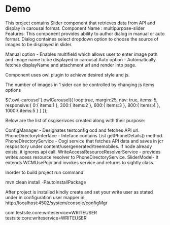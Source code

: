 # Demo
This project contains Slider component that retrieves data from API and display in carousal format.
Component Name : multipurpose-slider
Features: This component provides ability to author dialog in manual or auto format.
Dialog containes select dropdown option to choose the source of images to be displayed in slider.

Manual option - Enables multifield which allows user to enter image path and image name to be displayed in carousal
Auto option - Automatically fetches displayName and attachment url and render into page.

Component uses owl plugin to achieve desired style and js.

The number of images in 1 sider can be controlled by changing js items options

$('.owl-carousel').owlCarousel({
    loop:true,
    margin:25,
    nav: true,
    items: 5,
    responsive:{
        0:{
            items:1
        },
         300:{
            items:2
        },
        600:{
            items:3
        },
        800:{
            items:4
        },
        1000:{
            items:5
        }
    }
});


Below are the list of osgiserivces created along with their purpose:

ConfigManager - Designates testconfig ocd and fetches API url.
PhoneDirectoryInterface - Inteface contains  List<PhoneDirectoryModel> getPhoneDetails() method.
PhoneDirectoryService - Osgi service that fetches API data and saves in jcr respository under content/usergenerated/treemobiles. If node already exists, it ignores api call.
WriteAccessResourceResolverService - provides writes acess resource resolver to PhoneDirectoryService.
SliderModel- It extends WCMUsePojo and invokes service and returns to sightly class.

Inorder to build project run command

mvn clean install -PautoInstallPackage

After project is installed kindly create and set your write user as stated under in configuration user mapper in http://localhost:4502/system/console/configMgr

com.testsite.core:writeservice=WRITEUSER
testsite.core:writeservice=WRITEUSER
